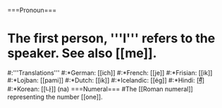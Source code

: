 ===Pronoun===
# The first person, '''I''' refers to the speaker. See also [[me]].
#:'''Translations'''
#:*German: [[ich]]
#:*French: [[je]]
#:*Frisian: [[ik]]
#:*Lojban: [[pami]]
#:*Dutch: [[ik]]
#:*Icelandic: [[ég]]
#:*Hindi: [[मैं]](mai.n)
#:*Korean: [[나]] (na)
===Numeral===
#The [[Roman numeral]] representing the number [[one]].